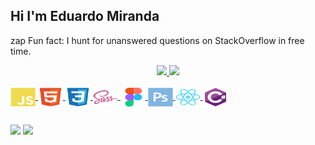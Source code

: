 ## Hi I'm Eduardo Miranda

zap Fun fact: I hunt for unanswered questions on StackOverflow in free time.
<div align="center">
  <a href="https://github.com/hxEdoMiranda">
  <img height="160em" src="https://github-readme-stats.vercel.app/api?username=hxEdoMiranda&show_icons=true&theme=dracula&include_all_commits=true&count_private=true"/>
  <img height="160em" src="https://github-readme-stats.vercel.app/api/top-langs/?username=hxEdoMiranda&layout=compact&langs_count=7&theme=dracula"/>
</div>
  
  
<div style="display: inline_block"><br>
  <img align="center" alt="Edo-Js" height="30" width="40" src="https://raw.githubusercontent.com/devicons/devicon/master/icons/javascript/javascript-plain.svg">    
  <img align="center" alt="Edo-HTML" height="30" width="40" src="https://raw.githubusercontent.com/devicons/devicon/master/icons/html5/html5-original.svg">
  <img align="center" alt="Edo-CSS" height="30" width="40" src="https://raw.githubusercontent.com/devicons/devicon/master/icons/css3/css3-original.svg">
  <img align="center" alt="Edo-SCSS" height="30" width="40" src="https://raw.githubusercontent.com/devicons/devicon/master/icons/sass/sass-original.svg" />
    <img align="center" alt="Edo-Figma" height="30" width="40" src="https://raw.githubusercontent.com/devicons/devicon/master/icons/figma/figma-original.svg" />
    <img align="center" alt="Edo-PhotoShop" height="30" width="40" src="https://raw.githubusercontent.com/devicons/devicon/master/icons/photoshop/photoshop-plain.svg" />
   <img align="center" alt="Edo-React" height="30" width="40" src="https://raw.githubusercontent.com/devicons/devicon/master/icons/react/react-original.svg">
  <img align="center" alt="Edo-Csharp" height="30" width="40" src="https://raw.githubusercontent.com/devicons/devicon/master/icons/csharp/csharp-original.svg">

</div>
  
  ##
 
<div> 
  <a href="" target="_blank"><img src="https://img.shields.io/badge/-Instagram-%23E4405F?style=for-the-badge&logo=instagram&logoColor=white" target="_blank"></a>
  <a href="" target="_blank"><img src="https://img.shields.io/badge/-LinkedIn-%230077B5?style=for-the-badge&logo=linkedin&logoColor=white" target="_blank"></a> 
 
  <!--![Snake animation](https://github.com/name/name/blob/output/github-contribution-grid-snake.svg)-->
 
</div>
